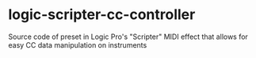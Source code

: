 # logic-scripter-cc-controller
Source code of preset in Logic Pro's "Scripter" MIDI effect that allows for easy CC data manipulation on instruments
